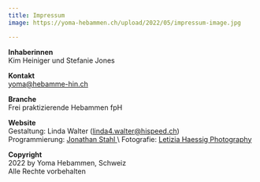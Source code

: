 ```yaml
---
title: Impressum
image: https://yoma-hebammen.ch/upload/2022/05/impressum-image.jpg

---
```

**Inhaberinnen**\
Kim Heiniger und Stefanie Jones

**Kontakt**\
yoma@hebamme-hin.ch

**Branche**\
Frei praktizierende Hebammen fpH

**Website**\
Gestaltung: Linda Walter (linda4.walter@hispeed.ch)\
Programmierung: [Jonathan Stahl ](https://jonathanstahl.ch "https://jonathanstahl.ch")\
Fotografie: [Letizia Haessig Photography](https://lety.ch "https://lety.ch")

**Copyright**\
2022 by Yoma Hebammen, Schweiz\
Alle Rechte vorbehalten